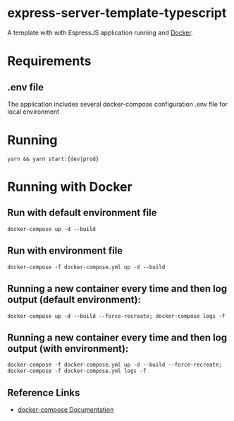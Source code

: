 # express-server-template-typescript
A template with with EspressJS application running and [Docker](https://docker.com/).

# Requirements

## .env file

The application includes several docker-compose configuration .env file for local environment

# Running

```
yarn && yarn start:{dev|prod}
```

# Running with Docker

## Run with default environment file

```
docker-compose up -d --build
```

## Run with environment file

```
docker-compose -f docker-compose.yml up -d --build
```

## Running a new container every time and then log output (default environment):

```
docker-compose up -d --build --force-recreate; docker-compose logs -f
```

## Running a new container every time and then log output (with environment):
```
docker-compose -f docker-compose.yml up -d --build --force-recreate; docker-compose -f docker-compose.yml logs -f
```

## Reference Links

+ [docker-compose Documentation](https://docs.docker.com/compose/)
